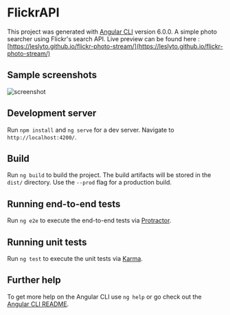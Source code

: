 # FlickrAPI

This project was generated with [Angular CLI](https://github.com/angular/angular-cli) version 6.0.0.
A simple photo searcher using Flickr's search API. 
Live preview can be found here : [https://leslyto.github.io/flickr-photo-stream/](https://leslyto.github.io/flickr-photo-stream/)

## Sample screenshots
![screenshot](https://i.imgur.com/cYu2R8i.jpg)

## Development server

Run `npm install` and `ng serve` for a dev server. Navigate to `http://localhost:4200/`.

## Build

Run `ng build` to build the project. The build artifacts will be stored in the `dist/` directory. Use the `--prod` flag for a production build.

## Running end-to-end tests

Run `ng e2e` to execute the end-to-end tests via [Protractor](http://www.protractortest.org/).

## Running unit tests

Run `ng test` to execute the unit tests via [Karma](https://karma-runner.github.io).

## Further help

To get more help on the Angular CLI use `ng help` or go check out the [Angular CLI README](https://github.com/angular/angular-cli/blob/master/README.md).

